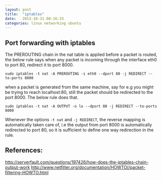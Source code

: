 ```yaml
---
layout: post
title:  "iptables"
date:   2013-10-31 00:16:33
categories: linux networking ubuntu 
---
```


## Port forwarding with iptables

The PREROUTING chain in the nat table is applied before a packet is routed, the below rule says when any packet is incoming through the interface eth0 to port 80, redirect it to port 8000.

	sudo iptables -t nat -A PREROUTING -i eth0 --dport 80 -j REDIRECT --to-ports 8000

when a packet is generated from the same machine, say for e.g you might be trying to reach localhost:80, still the packet should be redirected to the port 8000. The below rule does that.

	sudo iptables -t nat -A OUTPUT -o lo --dport 80 -j REDIRECT --to-ports 8000

Whenever the options ```-t nat``` and  ```-j REDIRECT```, the reverse mapping is automatically taken care of, i.e the output from port 8000 is automatically redirected to port 80, so it is sufficient to define one way redirection in the rule.

References:
----------
http://serverfault.com/questions/197426/how-does-the-iptables-chain-output-work
http://www.netfilter.org/documentation/HOWTO//packet-filtering-HOWTO.html
